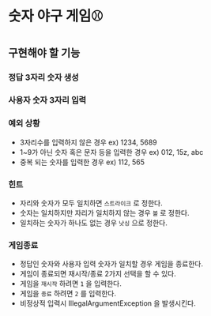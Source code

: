 # 숫자 야구 게임⚾
## 구현해야 할 기능
### 정답 3자리 숫자 생성
### 사용자 숫자 3자리 입력
### 예외 상황
- 3자리수를 입력하지 않은 경우 ex) 1234, 5689
- 1~9가 아닌 숫자 혹은 문자 등을 입력한 경우 ex) 012, 15z, abc
- 중복 되는 숫자를 입력한 경우 ex) 112, 565
### 힌트
- 자리와 숫자가 모두 일치하면 `스트라이크` 로 정한다.
- 숫자는 일치하지만 자리가 일치하지 않는 경우 `볼` 로 정한다.
- 일치하는 숫자가 하나도 없는 경우 `낫싱` 으로 정한다.
### 게임종료
- 정답인 숫자와 사용자 입력 숫자가 일치할 경우 게임을 종료한다.
- 게임이 종료되면 재시작/종료 2가지 선택을 할 수 있다.
- 게임을 `재시작` 하려면 `1` 을 입력한다.
- 게임을 `종료` 하려면 `2` 를 입력한다.
- 비정상적 입력시 IllegalArgumentException 을 발생시킨다.

